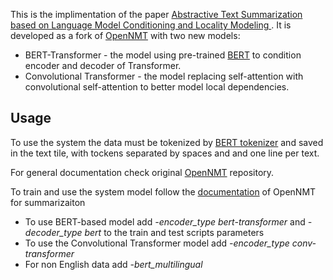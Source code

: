 This is the implimentation of the paper [Abstractive Text Summarization based on Language Model Conditioning and Locality Modeling
](https://arxiv.org/abs/2003.13027). It is developed as a fork of [OpenNMT](https://github.com/OpenNMT/OpenNMT-py) with two new models:

* BERT-Transformer - the model using pre-trained [BERT](https://github.com/huggingface/transformers) to condition encoder and decoder of Transformer.
* Convolutional Transformer - the model replacing self-attention with convolutional self-attention to better model local dependencies.


## Usage
To use the system the data must be tokenized by [BERT tokenizer](https://github.com/huggingface/transformers) and saved in the text tile, with tockens separated by spaces and and one line per text.

For general documentation check original [OpenNMT](https://github.com/OpenNMT/OpenNMT-py) repository.

To train and use the system model follow the [documentation](https://opennmt.net/OpenNMT-py/Summarization.html) of OpenNMT for summarizaiton  
* To use BERT-based model add *-encoder_type bert-transformer* and *-decoder_type bert* to the train and test scripts parameters
* To use the Convolutional Transformer model add *-encoder_type conv-transformer*
* For non English data add *-bert_multilingual*
